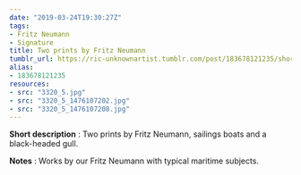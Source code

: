 ```yaml
---
date: "2019-03-24T19:30:27Z"
tags:
- Fritz Neumann
- Signature
title: Two prints by Fritz Neumann
tumblr_url: https://ric-unknownartist.tumblr.com/post/183678121235/short-description-two-prints-by-fritz-neumann
alias:
- 183678121235
resources:
- src: "3320_5.jpg"
- src: "3320_5_1476107202.jpg"
- src: "3320_5_1476107208.jpg"
---
```


**Short description** : Two prints by Fritz Neumann, sailings boats and a black-headed gull.

**Notes** : Works by our Fritz Neumann with&nbsp;typical maritime subjects.&nbsp;
